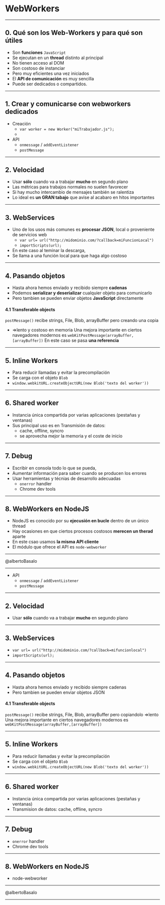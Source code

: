 WebWorkers
==========

---

## 0. Qué son los Web-Workers y para qué son útiles
- Son **funciones** `JavaScript` 
- Se ejecutan en un **thread** distinto al principal
- No tienen acceso al DOM 
- Son costoso de instanciar
- Pero muy eficientes una vez iniciados
- El **API de comunicación** es muy sencilla
- Puede ser dedicados o compartidos.

---

## 1. Crear y comunicarse con webworkers dedicados
- Creación
    - `var worker = new Worker("miTrabajador.js");`
    - 
- API
    - `onmessage` / `addEventListener`
    - `postMessage`

---

## 2. Velocidad
- Usar **sólo** cuando va a trabajar **mucho** en segundo plano
- Las métricas para trabajos normales no suelen favorecer
- Si hay mucho intercambio de mensajes también se ralentiza
- Lo ideal es **un GRAN tabajo** que avise al acabaro en hitos importantes

---

## 3. WebServices
- Uno de los usos más comunes es **procesar JSON**, local o proveniente de servicios web
    - `var url= url("http://midominio.com/?callback=miFuncionLocal")`
    - `importScripts(url);`
- En este caso al teminar la descarga, 
- Se llama a una función local para que haga algo costoso


---

## 4. Pasando objetos
- Hasta ahora hemos enviado y recibido siempre **cadenas**
- Podemos **serializar y deserializar** cualquier objeto para comunicarlo
- Pero tambien se pueden enviar objetos **JavaScript** directamente

#### 4.1 Transferable objects
`postMessage()` recibe strings, File, Blob, arrayBuffer pero creando una copia
   - =>lento y costoso en memoria
Una mejora importante en ciertos navegadores modernos es `webKitPostMessage(arrayBuffer,[arrayBuffer])`
En este caso se pasa **una referencia**

---

## 5. Inline Workers
- Para reducir llamadas y evitar la precompilación
- Se carga con el objeto `Blob` 
- `window.webkitURL.createObjectURL(new Blob('texto del worker'))`

---

## 6. Shared worker
- Instancia única compartida por varias aplicaciones (pestañas y ventanas)
- Sus principal uso es en Transmisión de datos: 
   - cache, offline, syncro
   - se aprovecha mejor la memoria y el coste de inicio

---

## 7. Debug
- Escribir en consola todo lo que se pueda,
- Aumentar información para saber cuando se producen los errores
- Usar herramientas y técnias de desarrollo adecuadas
   - `onerror` handler
   - Chrome dev tools

---

## 8. WebWorkers en NodeJS
- NodeJS es conocido por su **ejecusión en bucle** dentro de un único thread
- Hay ocasiones en que ciertos procesos costosos **merecen un therad** aparte
- En este csao usamos **la misma API cliente**
- El módulo que ofrece el API es `node-webworker`

---

@albertoBasalo

---
- API
    - `onmessage` / `addEventListener`
    - `postMessage`

---

## 2. Velocidad
- Usar **sólo** cuando va a trabajar **mucho** en segundo plano

---

## 3. WebServices
- `var url= url("http://midominio.com/?callback=mifuncionlocal")`
- `importScripts(url);`

---

## 4. Pasando objetos
- Hasta ahora hemos enviado y recibido siempre cadenas
- Pero tambien se pueden enviar objetos JSON 

#### 4.1 Transferable objects
`postMessage()` recibe strings, File, Blob, arrayBuffer pero copiandolo =>lento
Una mejora importante en ciertos navegadores modernos es `webKitPostMessage(arrayBuffer,[arrayBuffer])`

---

## 5. Inline Workers
- Para reducir llamadas y evitar la precompilación
- Se carga con el objeto `Blob` 
- `window.webkitURL.createObjectURL(new Blob('texto del worker'))`

---

## 6. Shared worker
- Instancia única compartida por varias aplicaciones (pestañas y ventanas)
- Transmision de datos: cache, offline, syncro

---

## 7. Debug
- `onerror` handler
- Chrome dev tools

---

## 8. WebWorkers en NodeJS
- node-webworker

---

@albertoBasalo

---
